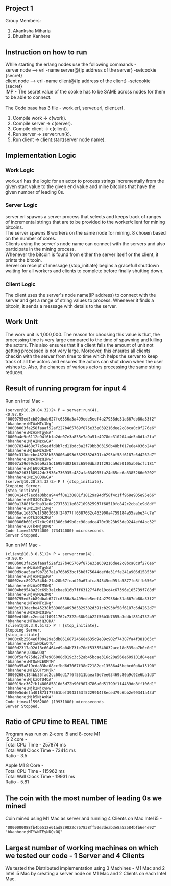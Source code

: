 ## Project 1 
Group Members: <br/>
1. Akanksha Miharia <br/>
2. Bhushan Kanhere<br/>

## Instruction on how to run
While starting the erlang nodes use the following commands - <br/>
server node --> erl -name server@{ip address of the server} -setcookie {secret} <br/>
client node -->  erl -name client@{ip address of the client} -setcookie {secret} <br/>
IMP - The secret value of the cookie has to be SAME across nodes for them to be able to connect. <br/>
<br/>
The Code base has 3 file - work.erl, server.erl, client.erl .
1. Compile work -> c(work). <br/>
2. Compile server -> c(server). <br/>
3. Compile client -> c(client). <br/>
4. Run server -> server:run(k). <br/>
5. Run client -> client:start(server node name). <br/>

## Implementation Logic
### Work Logic
work.erl has the logic for an actor to process strings incrementally from the given start value to the given end value and mine bitcoins that have the given number of leading 0s.
### Server Logic
server.erl spawns a server process that selects and keeps track of ranges of incremental strings that are to be provided to the worker/client for mining bitcoins.<br/> The server spawns 8 workers on the same node for mining. 8 chosen based on the number of cores.<br/> Clients using the server's node name can connect with the servers and also participate in the mining process.<br/> Whenever the bitcoin is found from either the server itself or the client, it prints the bitcoin.<br/> Server on receipt of message {stop_initiate} begins a gracefull shutdown waiting for all workers and clients to complete before finally shutting down.<br/>
### Client Logic
The client uses the server's node name(IP address) to connect with the server and get a range of string values to process. Whenever it finds a bitcoin, it sends a message with details to the server.

## Work Unit
The work unit is 1,000,000. The reason for choosing this value is that, the processing time is very large compared to the time of spawning and killing the actors.
This also ensures that if a client fails the amount of unit not getting processed is not very large. Moreover, this ensures all clients checkin with the server from time to time which helps the server to keep track of all the actors and ensures the actors can shut down when the user wishes to.
Also, the chances of various actors processing the same string reduces.

## Result of running program for input 4
Run on Intel Mac - 
```
(server@10.20.84.32)2> P = server:run(4).
<0.97.0>
"0000795ed5cb89dbab627fc6356a3a499ede5eef4a27938de31a667db80a33f2"       "bkanhere;NTAxMTc1Ng" 
"0000b003fa258faaaf52af227b465769f875e33e039216dee2c8bca0c8f276e6"       "bkanhere;MzAxNTgyNA" 
"0000a4e9c6112e94f6bfa2de07e3a858e7a9a51e4978dc310204a4e5b0d1a2fa"       "bkanhere;MjA2MzcwOA" 
"00007834468c77e5eedfd8b7cd11bdc3a2f79bb303150b48bf017e6e4036b24a"       "bkanhere;MjEwMzA3NQ" 
"0000c313decbe45238b589006a093d5329382d391cb293bf58f6187c6d4262d7"       "bkanhere;MzA3MzQ1Nw" 
"00007a39d99c56b9a35d16959d82162c6590dba21f293ca9d50105ab0bcfc181"       "bkanhere;MjE0ODk2NQ"
"0000b2f63168942dc3936c736935c482afa634905fa24d65cc6a3385266d0202"       "bkanhere;NzIyODUwOA" 
(server@10.20.84.32)3> P ! {stop_initiate}.
Stopping Server.
{stop_initiate}
"0000414cf7ecda0bbda944ff0e130801f18129a94df58f4c1ff968e905e95e66"       "bkanhere;NTU3OTc1Nw" 
"0000a1388f6cfba91a0d27375311e687109325937f68510fc842c2cba1e9d8df"       "bkanhere;NzIzNjI5Mg" 
"00008ac1d837e1f5803030f24077ff6587032c463900a4759184a55aabe34c7e"       "bkanhere;OTk3ODk2MA" 
"0000806b601c97c0c96f1306c8d9b0cc90cadca470c3b23b93de9244efd4bc32"       "bkanhere;OTk4Mjg0MQ" 
Code time=257874000 (73414000) microseconds
Server Stopped.        
```

Run on M1 Mac - 
 ```
 (client@10.3.0.51)2> P = server:run(4).
<0.90.0>
"0000b003fa258faaaf52af227b465769f875e33e039216dee2c8bca0c8f276e6"       "bkanhere;MzAxNTgyNA" 
"0000d9cae5eaf9b7267a1a766b53bcf5b8f75644defda31ffe241a906d15853b"       "bkanhere;NjAxMzgwMA" 
"00002eac8927a5464e2fa20b67fead20a67afca34545ed95fa5877fe8ffb656e"       "bkanhere;NzAxOTM5NQ" 
"00004bd9548a29c69b3a1cbae816b7ff63127f4fd10cd4c67396e105739f788d"       "bkanhere;NjAyMDE3MQ" 
"0000795ed5cb89dbab627fc6356a3a499ede5eef4a27938de31a667db80a33f2"       "bkanhere;NTAxMTc1Ng" 
"0000c313decbe45238b589006a093d5329382d391cb293bf58f6187c6d4262d7"       "bkanhere;MzA3MzQ1Nw" 
"0000edf06cc2ee44f10911762c7322e38b94b22f56b3b7655a3ddbf8514732b9"       "bkanhere;MTUwNjQ3ODA" 
(client@10.3.0.51)3> P ! {stop_initiate}.
Stopping Server.
{stop_initiate}
"0000c6b2564e6f00e29a5db86168724668a635d9e89c902f74387fa4f381065c"       "bkanhere;MTIwNDkwOTU" 
"0000d2317a92d18c60464ed9a04b73fe70df5335540032ace18d535aa7b0c0d1"       "bkanhere;ODUwODQ" 
"0000f5afe75de27d7e906008d019c3c52ab45bcae316c20a568e609101d84eee"       "bkanhere;MTQwNzE0MTM" 
"0000a95a819cda83ba08ccfbd6d7067f38d72182ec13586a45bebcd0a8a15190"       "bkanhere;MTE5OTYxMjk" 
"0000268c184bb35fad2cc60ed17f6f5511baeaf5e7ee63469c80a9c92e6ba1d3"       "bkanhere;MjkzOTU4OA" 
"000019ec367fb1480685816d5d72b90f907d786a0d51799f1f4439dd8ff106d1"       "bkanhere;Mjk2NjcyNw" 
"0000e5ddefa401873177561bef3943f53f5229914f8eced79c6bb2e99341a43d"       "bkanhere;Mjk5NjAxMA" 
Code time=115962000 (19931000) microseconds
Server Stopped.      

 ```

##  Ratio of CPU time to REAL TIME
Program was run on 2-core i5 and 8-core M1 <br/>
i5 2 core - <br/>
Total CPU Time - 257874 ms <br/>
Total Wall Clock Time - 73414 ms <br/>
Ratio - 3.5 <br/>

Apple M1 8 Core - <br/>
Total CPU Time - 115962 ms <br/>
Total Wall Clock Time - 19931 ms <br/>
Ratio - 5.81 <br/>


## The coin with the most number of leading 0s we mined
Coin mined using M1 Mac as server and running 4 Clients on Mac Intel i5 - 
```
"0000000088fb4b5512e61ad829822c767838ff50e3deab3e8a52584bfb6e4e92"      "bkanhere;MTYwNTEyNDQzOQ"
```

## Largest number of working machines on which we tested our code -  1 Server and 4 Clients
We tested the Distributed implementation using 3 Machines - M1 Mac and 2 Intel i5 Mac by creating a server node on M1 Mac and 2 Clients on each Intel Mac.
